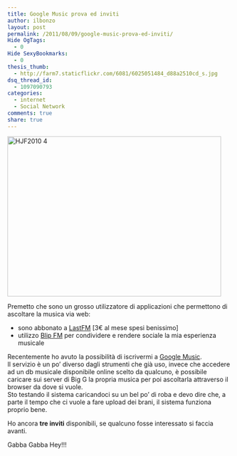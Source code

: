 ```yaml
---
title: Google Music prova ed inviti
author: ilbonzo
layout: post
permalink: /2011/08/09/google-music-prova-ed-inviti/
Hide OgTags:
  - 0
Hide SexyBookmarks:
  - 0
thesis_thumb:
  - http://farm7.staticflickr.com/6081/6025051484_d88a2510cd_s.jpg
dsq_thread_id:
  - 1097090793
categories:
  - internet
  - Social Network
comments: true
share: true
---
```

[<img src="http://farm7.static.flickr.com/6081/6025051484_d88a2510cd.jpg" width="480" height="360" alt="HJF2010 4" />][1]

Premetto che sono un grosso utilizzatore di applicazioni che permettono di ascoltare la musica via web:

*   sono abbonato a [LastFM][2] [3€ al mese spesi benissimo]
*   utilizzo [Blip FM][3] per condividere e rendere sociale la mia esperienza musicale

Recentemente ho avuto la possibilità di iscrivermi a [Google Music][4].  
Il servizio è un po&#8217; diverso dagli strumenti che già uso, invece che accedere ad un db musicale disponibile online scelto da qualcuno, è possibile caricare sui server di Big G la propria musica per poi ascoltarla attraverso il browser da dove si vuole.  
Sto testando il sistema caricandoci su un bel po&#8217; di roba e devo dire che, a parte il tempo che ci vuole a fare upload dei brani, il sistema funziona proprio bene.

Ho ancora **tre inviti** disponibili, se qualcuno fosse interessato si faccia avanti.

Gabba Gabba Hey!!!

<div class='kindleWidget kindleLight' >

</div>



 [1]: http://www.flickr.com/photos/ilbonzo/6025051484/ "HJF2010 4 di Matteo 'bonzo' Magni, su Flickr"
 [2]: http://www.lastfm.it/user/ilbonzo_org
 [3]: http://blip.fm/ilbonzo
 [4]: http://music.google.com/
